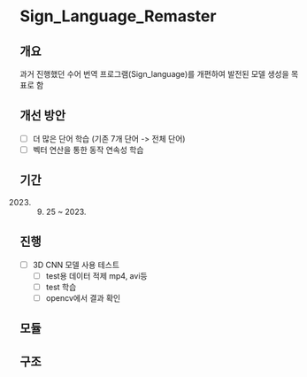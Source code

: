 # Sign_Language_Remaster

## 개요
과거 진행했던 수어 번역 프로그램(Sign_language)를 개편하여 발전된 모델 생성을 목표로 함

## 개선 방안
- [ ] 더 많은 단어 학습 (기존 7개 단어 -> 전체 단어)
- [ ] 벡터 연산을 통한 동작 연속성 학습

## 기간 
2023. 09. 25 ~ 2023.

## 진행
- [ ] 3D CNN 모델 사용 테스트
  - [ ] test용 데이터 적제 mp4, avi등
  - [ ] test 학습
  - [ ] opencv에서 결과 확인

## 모듈

## 구조

